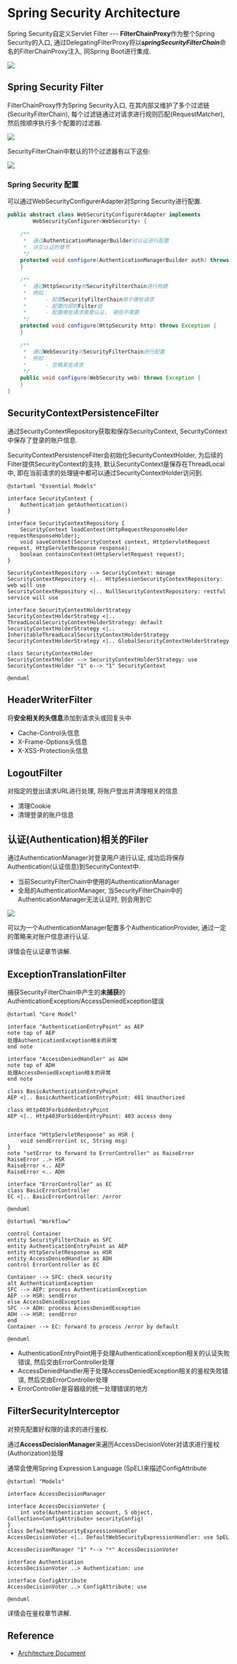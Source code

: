 # Spring Security Architecture

Spring Security自定义Servlet Filter --- **FilterChainProxy**作为整个Spring Security的入口, 
通过DelegatingFilterProxy将以***springSecurityFilterChain***命名的FilterChainProxy注入, 
同Spring Boot进行集成.

![](./security-filters.png)

## Spring Security Filter

FilterChainProxy作为Spring Security入口, 
在其内部又维护了多个过滤链(SecurityFilterChain),
每个过滤链通过对请求进行规则匹配(RequestMatcher), 
然后按顺序执行多个配置的过滤器.

![](./security-filters-dispatch.png)

SecurityFilterChain中默认的11个过滤器有以下这些:

![](./chain-default-filters.png)

### Spring Security 配置

可以通过WebSecurityConfigurerAdapter对Spring Security进行配置.

```java
public abstract class WebSecurityConfigurerAdapter implements
		WebSecurityConfigurer<WebSecurity> {

    /**
     *  通过AuthenticationManagerBuilder对认证进行配置
     *  详见认证的章节
     */
    protected void configure(AuthenticationManagerBuilder auth) throws Exception {
    }

    /**
     *  通过HttpSecurity对SecurityFilterChain进行构建
     *  例如：
     *      - 配置SecurityFilterChain用于哪些请求
     *      - 配置内部的Filter链
     *      - 配置哪些请求需要认证， 哪些不需要
     */
    protected void configure(HttpSecurity http) throws Exception {
    }

    /**
     *  通过WebSecurity对SecurityFilterChain进行配置
     *  例如：
     *      - 忽略某些请求
     */
    public void configure(WebSecurity web) throws Exception {
    }
}
```

## SecurityContextPersistenceFilter

通过SecurityContextRepository获取和保存SecurityContext, 
SecurityContext中保存了登录的账户信息.

SecurityContextPersistenceFilter会初始化SecurityContextHolder, 
为后续的Filter提供SecurityContext的支持, 
默认SecurityContext是保存在ThreadLocal中, 
即在当前请求的处理链中都可以通过SecurityContextHolder访问到.

```puml
@startuml "Essential Models"

interface SecurityContext {
    Authentication getAuthentication()
}

interface SecurityContextRepository {
    SecurityContext loadContext(HttpRequestResponseHolder requestResponseHolder);
    void saveContext(SecurityContext context, HttpServletRequest request, HttpServletResponse response);
    boolean containsContext(HttpServletRequest request);
}

SecurityContextRepository --> SecurityContext: manage
SecurityContextRepository <|.. HttpSessionSecurityContextRepository: web will use
SecurityContextRepository <|.. NullSecurityContextRepository: restful service will use

interface SecurityContextHolderStrategy
SecurityContextHolderStrategy <|.. ThreadLocalSecurityContextHolderStrategy: default
SecurityContextHolderStrategy <|.. InheritableThreadLocalSecurityContextHolderStrategy
SecurityContextHolderStrategy <|.. GlobalSecurityContextHolderStrategy

class SecurityContextHolder
SecurityContextHolder --> SecurityContextHolderStrategy: use
SecurityContextHolder "1" o--> "1" SecurityContext

@enduml
```

## HeaderWriterFilter

将**安全相关的头信息**添加到请求头或回复头中

- Cache-Control头信息
- X-Frame-Options头信息
- X-XSS-Protection头信息

## LogoutFilter

对指定的登出请求URL进行处理, 将账户登出并清理相关的信息

- 清理Cookie
- 清理登录的账户信息

## 认证(Authentication)相关的Filer

通过AuthenticationManager对登录用户进行认证, 成功后将保存Authentication(认证信息)到SecurityContext中.

- 当前SecurityFilterChain中使用的AuthenticationManager
- 全局的AuthenticationManager, 当SecurityFilterChain中的AuthenticationManager无法认证时, 则会用到它

![](authentication.png)

可以为一个AuthenticationManager配置多个AuthenticationProvider, 通过一定的策略来对账户信息进行认证.

详情会在认证章节讲解.

## ExceptionTranslationFilter

捕获SecurityFilterChain中产生的**未捕获**的AuthenticationException/AccessDeniedException错误

```puml
@startuml "Core Model"

interface "AuthenticationEntryPoint" as AEP
note top of AEP
处理AuthenticationException相关的异常
end note

interface "AccessDeniedHandler" as ADH
note top of ADH
处理AccessDeniedException相关的异常
end note

class BasicAuthenticationEntryPoint
AEP <|.. BasicAuthenticationEntryPoint: 401 Unauthorized

class Http403ForbiddenEntryPoint
AEP <|.. Http403ForbiddenEntryPoint: 403 access deny


interface "HttpServletResponse" as HSR {
    void sendError(int sc, String msg)
}
note "setError to forward to ErrorController" as RaiseError
RaiseError ..> HSR
RaiseError <.. AEP
RaiseError <.. ADH

interface "ErrorController" as EC
class BasicErrorController
EC <|.. BasicErrorController: /error

@enduml
```

```puml
@startuml "Workflow"

control Container
entity SecurityFilterChain as SFC
entity AuthenticationEntryPoint as AEP
entity HttpServletResponse as HSR
entity AccessDeniedHandler as ADH
control ErrorController as EC

Container --> SFC: check security
alt AuthenticationException
SFC --> AEP: process AuthenticationException
AEP --> HSR: sendError
else AccessDeniedException
SFC --> ADH: process AccessDeniedException
ADH --> HSR: sendError
end
Container --> EC: forward to process /error by default

@enduml
```

- AuthenticationEntryPoint用于处理AuthenticationException相关的认证失败错误, 然后交由ErrorController处理
- AccessDeniedHandler用于处理AccessDeniedException相关的鉴权失败错误, 然后交由ErrorController处理
- ErrorController是容器级的统一处理错误的地方

## FilterSecurityInterceptor

对预先配置好权限的请求的进行鉴权.

通过**AccessDecisionManager**来遍历AccessDecisionVoter对请求进行鉴权(Authorization)处理

通常会使用Spring Expression Language (SpEL)来描述ConfigAttribute

```puml
@startuml "Models"

interface AccessDecisionManager

interface AccessDecisionVoter {
    int vote(Authentication account, S object, Collection<ConfigAttribute> securityConfig)
}
class DefaultWebSecurityExpressionHandler
AccessDecisionVoter <|.. DefaultWebSecurityExpressionHandler: use SpEL

AccessDecisionManager "1" *--> "*" AccessDecisionVoter

interface Authentication
AccessDecisionVoter ..> Authentication: use

interface ConfigAttribute
AccessDecisionVoter ..> ConfigAttribute: use

@enduml
```

详情会在鉴权章节讲解.

## Reference

- [Architecture Document](https://spring.io/guides/topicals/spring-security-architecture/)
